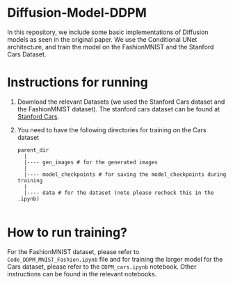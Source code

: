 # Diffusion-Model-DDPM
In this repository, we include some basic implementations of Diffusion models as seen in the original paper. We use the Conditional UNet architecture, and train the model on the FashionMNIST and the Stanford Cars Dataset.

# Instructions for running

1. Download the relevant Datasets (we used the Stanford Cars dataset and the FashionMNIST dataset). The stanford cars dataset can be found at [Stanford Cars](https://ai.stanford.edu/~jkrause/cars/car_dataset.html).

2. You need to have the following directories for training on the Cars dataset

    ```
    parent_dir
      |
      |---- gen_images # for the generated images
      |
      |---- model_checkpoints # for saving the model_checkpoints during training
      |
      |---- data # for the dataset (note please recheck this in the .ipynb)
      
   ```

# How to run training?

For the FashionMNIST dataset, please refer to ``Code_DDPM_MNIST_Fashion.ipynb`` file and for training the larger model for the Cars dataset, please refer to the ``DDPM_cars.ipynb`` notebook. Other instructions can be found in the relevant notebooks.
